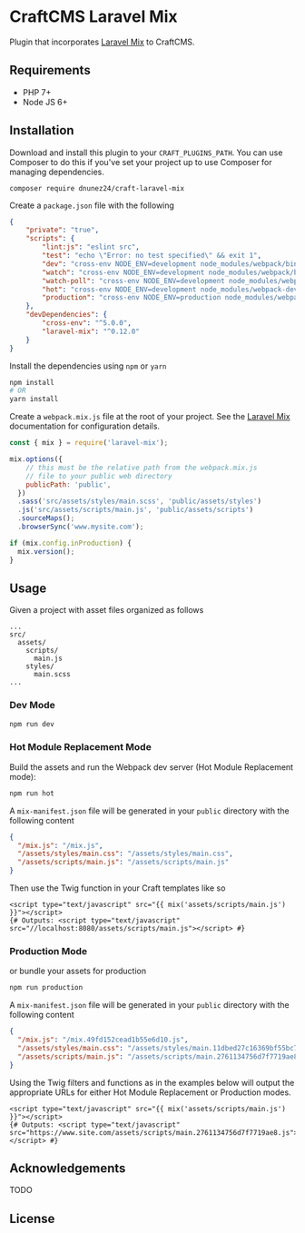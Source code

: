 # CraftCMS Laravel Mix

Plugin that incorporates [Laravel Mix](https://laravel.com/docs/5.4/mix) to CraftCMS.

## Requirements

- PHP 7+
- Node JS 6+

## Installation

Download and install this plugin to your `CRAFT_PLUGINS_PATH`. You can use Composer to do this if you've set your project up to use Composer for managing dependencies.

```
composer require dnunez24/craft-laravel-mix
```

Create a `package.json` file with the following

```json
{
    "private": "true",
    "scripts": {
        "lint:js": "eslint src",
        "test": "echo \"Error: no test specified\" && exit 1",
        "dev": "cross-env NODE_ENV=development node_modules/webpack/bin/webpack.js --progress --hide-modules --config=node_modules/laravel-mix/setup/webpack.config.js",
        "watch": "cross-env NODE_ENV=development node_modules/webpack/bin/webpack.js --watch --progress --hide-modules --config=node_modules/laravel-mix/setup/webpack.config.js",
        "watch-poll": "cross-env NODE_ENV=development node_modules/webpack/bin/webpack.js --watch --watch-poll --progress --hide-modules --config=node_modules/laravel-mix/setup/webpack.config.js",
        "hot": "cross-env NODE_ENV=development node_modules/webpack-dev-server/bin/webpack-dev-server.js --inline --hot --config=node_modules/laravel-mix/setup/webpack.config.js",
        "production": "cross-env NODE_ENV=production node_modules/webpack/bin/webpack.js --progress --hide-modules --config=node_modules/laravel-mix/setup/webpack.config.js"
    },
    "devDependencies": {
        "cross-env": "^5.0.0",
        "laravel-mix": "^0.12.0"
    }
}
```

Install the dependencies using `npm` or `yarn`

```bash
npm install
# OR
yarn install
```

Create a `webpack.mix.js` file at the root of your project. See the [Laravel Mix](https://laravel.com/docs/5.4/mix) documentation for configuration details.

```js
const { mix } = require('laravel-mix');

mix.options({
    // this must be the relative path from the webpack.mix.js 
    // file to your public web directory
    publicPath: 'public',
  })
  .sass('src/assets/styles/main.scss', 'public/assets/styles')
  .js('src/assets/scripts/main.js', 'public/assets/scripts')
  .sourceMaps();
  .browserSync('www.mysite.com');

if (mix.config.inProduction) {
  mix.version();
}

```

## Usage

Given a project with asset files organized as follows

```
...
src/
  assets/
    scripts/
      main.js
    styles/
      main.scss
...
```

### Dev Mode

```bash
npm run dev
```

### Hot Module Replacement Mode

Build the assets and run the Webpack dev server (Hot Module Replacement mode):

```bash
npm run hot
```

A `mix-manifest.json` file will be generated in your `public` directory with the following content

```json
{
  "/mix.js": "/mix.js",
  "/assets/styles/main.css": "/assets/styles/main.css",
  "/assets/scripts/main.js": "/assets/scripts/main.js"
}
```

Then use the Twig function in your Craft templates like so

```twig
<script type="text/javascript" src="{{ mix('assets/scripts/main.js') }}"></script>
{# Outputs: <script type="text/javascript" src="//localhost:8080/assets/scripts/main.js"></script> #}
```

### Production Mode

or bundle your assets for production

```bash
npm run production
```

A `mix-manifest.json` file will be generated in your `public` directory with the following content

```json
{
  "/mix.js": "/mix.49fd152cead1b55e6d10.js",
  "/assets/styles/main.css": "/assets/styles/main.11dbed27c16369bf55bc7e36fb2cf415.css",
  "/assets/scripts/main.js": "/assets/scripts/main.2761134756d7f7719ae8.js"
}
```

Using the Twig filters and functions as in the examples below will output the appropriate URLs for either Hot Module Replacement or Production modes.


```twig
<script type="text/javascript" src="{{ mix('assets/scripts/main.js') }}"></script>
{# Outputs: <script type="text/javascript" src="https://www.site.com/assets/scripts/main.2761134756d7f7719ae8.js"></script> #}
```

## Acknowledgements

TODO

## License
